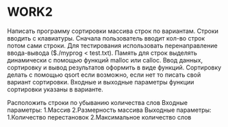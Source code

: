 # WORK2

Написать программу сортировки массива строк по вариантам.
Строки вводить с клавиатуры. Сначала пользователь вводит кол-во строк потом сами строки. 
Для тестирования использовать перенаправление ввода-вывода ($./myprog < test.txt). 
Память для строк выделять динамически с помощью функций malloc или calloc.
Ввод данных, сортировку и вывод результатов оформить в виде функций.
Сортировку делать с помощью qsort если возможно, если нет то писать свой вариант сортировки.
Входные и выходные параметры функции сортировки указаны в варианте. 

Расположить строки по убыванию количества слов 
Входные параметры:
1.Массив 
2.Размерность массива 
Выходные параметры:
1.Количество перестановок 
2.Максимальное количество слов 
